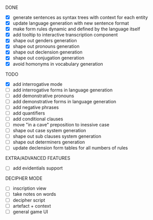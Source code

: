 DONE
* [x] generate sentences as syntax trees with context for each entity
* [x] update language generation with new sentence format
* [x] make form rules dynamic and defined by the language itself
* [x] add tooltip to interactive transcription component
* [x] shape out genders generation
* [x] shape out pronouns generation
* [x] shape out declension generation
* [x] shape out conjugation generation
* [x] avoid homonyms in vocabulary generation

TODO
* [x] add interrogative mode
* [ ] add interrogative forms in language generation
* [ ] add demonstrative pronouns
* [ ] add demonstrative forms in language generation
* [ ] add negative phrases
* [ ] add quantifiers
* [ ] add conditional clauses
* [ ] move "in a cave" preposition to inessive case
* [ ] shape out case system generation
* [ ] shape out sub clauses system generation
* [ ] shape out determiners generation
* [ ] update declension form tables for all numbers of rules

EXTRA/ADVANCED FEATURES
* [ ] add evidentials support

DECIPHER MODE
* [ ] inscription view
* [ ] take notes on words
* [ ] decipher script
* [ ] artefact + context
* [ ] general game UI
